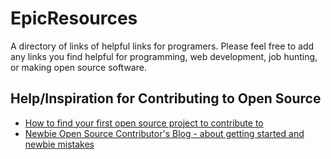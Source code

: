 # EpicResources
A directory of links of helpful links for programers. Please feel free to add any links you find helpful for programming, web development, job hunting, or making open source software.

## Help/Inspiration for Contributing to Open Source
* [How to find your first open source project to contribute to](https://medium.freecodecamp.com/finding-your-first-open-source-project-or-bug-to-work-on-1712f651e5ba#.kzy148t23)
* [Newbie Open Source Contributor's Blog - about getting started and newbie mistakes](https://medium.freecodecamp.com/a-beginners-very-bumpy-journey-through-the-world-of-open-source-4d108d540b39#.pe3dknh12)
